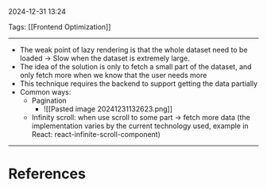 2024-12-31 13:24

Tags: [[Frontend Optimization]]

---

- The weak point of lazy rendering is that the whole dataset need to be loaded -> Slow when the dataset is extremely large.
- The idea of the solution is only to fetch a small part of the dataset, and only fetch more when we know that the user needs more
- This technique requires the backend to support getting the data partially
- Common ways:
	- Pagination
		- ![[Pasted image 20241231132623.png]]
	- Infinity scroll: when use scroll to some part -> fetch more data (the implementation varies by the current technology used, example in React: react-infinite-scroll-component)
---
# References
